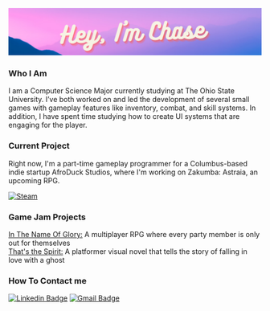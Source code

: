![Header image](https://raw.githubusercontent.com/Chaseao/Chaseao/master/Chase.png)
<h3>
  Who I Am
</h3>
<p>
   I am a Computer Science Major currently studying at The Ohio State University. I’ve both worked on and led the development of several small games with gameplay features like inventory, combat, and skill systems. In addition, I have spent time studying how to create UI systems that are engaging for the player.
</p>

<h3>
  Current Project
</h3>
<p>
  Right now, I'm a part-time gameplay programmer for a Columbus-based indie startup AfroDuck Studios, where I'm working on Zakumba: Astraia, an upcoming RPG.
</p>

[![Steam](https://img.shields.io/badge/Zakumba:_Astraia-%23000000.svg?style=flat&logo=steam&logoColor=white&link=https://store.steampowered.com/app/1430350/Zakumba_Astraia/)](https://store.steampowered.com/app/1430350/Zakumba_Astraia/)

<h3>
  Game Jam Projects
</h3>
<p>
  <a href="https://chasingshadows.itch.io/glory">In The Name Of Glory:</a> A multiplayer RPG where every party member is only out for themselves
  <br>
  <a href="https://chasingshadows.itch.io/spirit">That's the Spirit:</a> A platformer visual novel that tells the story of falling in love with a ghost
  <br>
</p>

<h3>
  How To Contact me
</h3>
  
  [![Linkedin Badge](https://img.shields.io/badge/-Chase_Oberg-blue?style=flat-square&logo=Linkedin&logoColor=white&link=https://www.linkedin.com/in/chase-oberg-6a5a1621b/)](https://www.linkedin.com/in/chase-oberg-6a5a1621b/)
[![Gmail Badge](https://img.shields.io/badge/-chaseao.oberg@gmail.com-d14836?style=flat-square&logo=Gmail&logoColor=white&link=mailto:chaseao.oberg@gmail.com)](mailto:chaseao.oberg@gmail.com)

<!---
Chaseao/Chaseao is a ✨ special ✨ repository because its `README.md` (this file) appears on your GitHub profile.
You can click the Preview link to take a look at your changes.
--->
